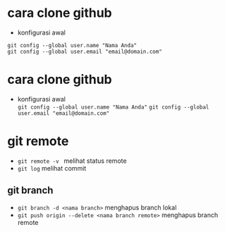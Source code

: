 

# cara clone github 
 - konfigurasi awal
```
git config --global user.name "Nama Anda"
git config --global user.email "email@domain.com"
```


# cara clone github
 - konfigurasi awal  
```git config --global user.name "Nama Anda"```
```git config --global user.email "email@domain.com"```



# git remote

- ```git remote -v ``` melihat status remote
- ```git log``` melihat commit 

## git branch
- ```git branch -d <nama branch>``` menghapus branch lokal
- ```git push origin --delete <nama branch remote>``` menghapus branch remote